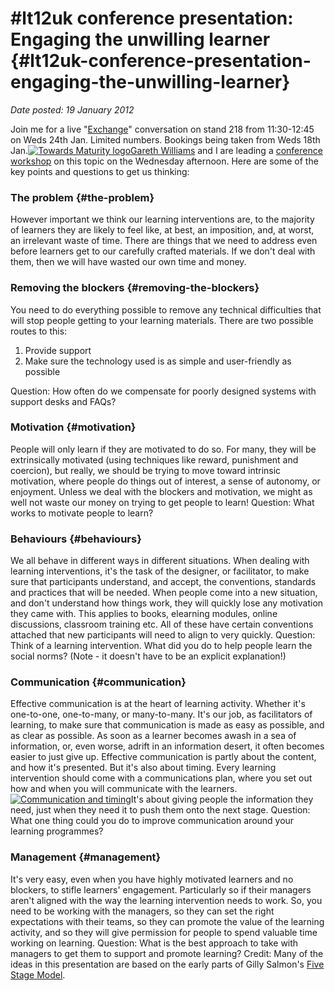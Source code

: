 # #lt12uk conference presentation: Engaging the unwilling learner {#lt12uk-conference-presentation-engaging-the-unwilling-learner}

_Date posted: 19 January 2012_

Join me for a live "[Exchange](http://towardsmaturity.org/article/2012/01/11/learning-technology-exchange-new-2012/)" conversation on stand 218 from 11:30-12:45 on Weds 24th Jan. Limited numbers. Bookings being taken from Weds 18th Jan.[![Towards Maturity logo](./assets/tm_logo_small.png)](http://towardsmaturity.org/article/2012/01/11/learning-technology-exchange-new-2012/)[Gareth Williams](http://www.learningtechnologies.co.uk/speakers/gareth-williams/) and I are leading a [conference workshop](http://www.learningtechnologies.co.uk/track-3-session-22/) on this topic on the Wednesday afternoon. Here are some of the key points and questions to get us thinking:

### The problem {#the-problem}

However important we think our learning interventions are, to the majority of learners they are likely to feel like, at best, an imposition, and, at worst, an irrelevant waste of time. There are things that we need to address even before learners get to our carefully crafted materials. If we don't deal with them, then we will have wasted our own time and money.

### Removing the blockers {#removing-the-blockers}

You need to do everything possible to remove any technical difficulties that will stop people getting to your learning materials. There are two possible routes to this:

1.  Provide support
2.  Make sure the technology used is as simple and user-friendly as possible

Question: How often do we compensate for poorly designed systems with support desks and FAQs?

### Motivation {#motivation}

People will only learn if they are motivated to do so. For many, they will be extrinsically motivated (using techniques like reward, punishment and coercion), but really, we should be trying to move toward intrinsic motivation, where people do things out of interest, a sense of autonomy, or enjoyment. Unless we deal with the blockers and motivation, we might as well not waste our money on trying to get people to learn! Question: What works to motivate people to learn?

### Behaviours {#behaviours}

We all behave in different ways in different situations. When dealing with learning interventions, it's the task of the designer, or facilitator, to make sure that participants understand, and accept, the conventions, standards and practices that will be needed. When people come into a new situation, and don't understand how things work, they will quickly lose any motivation they came with. This applies to books, elearning modules, online discussions, classroom training etc. All of these have certain conventions attached that new participants will need to align to very quickly. Question: Think of a learning intervention. What did you do to help people learn the social norms? (Note - it doesn't have to be an explicit explanation!)

### Communication {#communication}

Effective communication is at the heart of learning activity. Whether it's one-to-one, one-to-many, or many-to-many. It's our job, as facilitators of learning, to make sure that communication is made as easy as possible, and as clear as possible. As soon as a learner becomes awash in a sea of information, or, even worse, adrift in an information desert, it often becomes easier to just give up. Effective communication is partly about the content, and how it's presented. But it's also about timing. Every learning intervention should come with a communications plan, where you set out how and when you will communicate with the learners.[![Communication and timing](./assets/comms_timing.png)](./assets/comms_timing.png)It's about giving people the information they need, just when they need it to push them onto the next stage. Question: What one thing could you do to improve communication around your learning programmes?

### Management {#management}

It's very easy, even when you have highly motivated learners and no blockers, to stifle learners' engagement. Particularly so if their managers aren't aligned with the way the learning intervention needs to work. So, you need to be working with the managers, so they can set the right expectations with their teams, so they can promote the value of the learning activity, and so they will give permission for people to spend valuable time working on learning. Question: What is the best approach to take with managers to get them to support and promote learning? Credit: Many of the ideas in this presentation are based on the early parts of Gilly Salmon's [Five Stage Model](http://www.atimod.com/e-moderating/5stage.shtml).